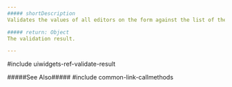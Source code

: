 ```yaml
---
##### shortDescription
Validates the values of all editors on the form against the list of the [validation rules](/api-reference/10%20UI%20Widgets/dxForm/5%20Item%20Types/SimpleItem/validationRules.md '/Documentation/ApiReference/UI_Widgets/dxForm/Item_Types/SimpleItem/#validationRules') specified for each form item.

##### return: Object
The validation result.

---
```

#include uiwidgets-ref-validate-result

#####See Also#####
#include common-link-callmethods